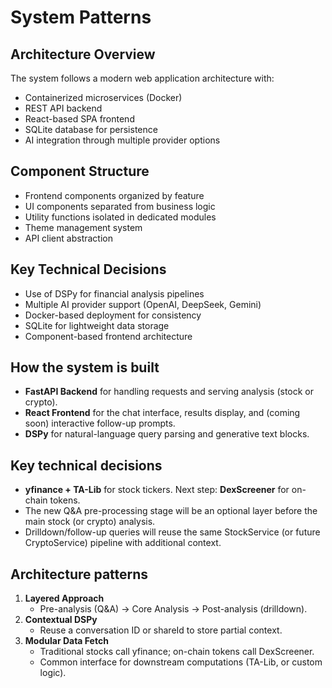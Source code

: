 # System Patterns

## Architecture Overview
The system follows a modern web application architecture with:
- Containerized microservices (Docker)
- REST API backend
- React-based SPA frontend
- SQLite database for persistence
- AI integration through multiple provider options

## Component Structure
- Frontend components organized by feature
- UI components separated from business logic
- Utility functions isolated in dedicated modules
- Theme management system
- API client abstraction

## Key Technical Decisions
- Use of DSPy for financial analysis pipelines
- Multiple AI provider support (OpenAI, DeepSeek, Gemini)
- Docker-based deployment for consistency
- SQLite for lightweight data storage
- Component-based frontend architecture 

## How the system is built
- **FastAPI Backend** for handling requests and serving analysis (stock or crypto).  
- **React Frontend** for the chat interface, results display, and (coming soon) interactive follow-up prompts.  
- **DSPy** for natural-language query parsing and generative text blocks.

## Key technical decisions
- **yfinance + TA-Lib** for stock tickers. Next step: **DexScreener** for on-chain tokens.  
- The new Q&A pre-processing stage will be an optional layer before the main stock (or crypto) analysis.  
- Drilldown/follow-up queries will reuse the same StockService (or future CryptoService) pipeline with additional context.

## Architecture patterns
1. **Layered Approach**  
   - Pre-analysis (Q&A) → Core Analysis → Post-analysis (drilldown).  
2. **Contextual DSPy**  
   - Reuse a conversation ID or shareId to store partial context.  
3. **Modular Data Fetch**  
   - Traditional stocks call yfinance; on-chain tokens call DexScreener.  
   - Common interface for downstream computations (TA-Lib, or custom logic). 